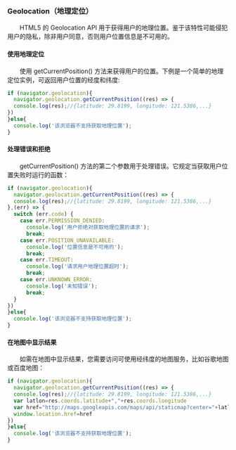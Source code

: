 ### Geolocation（地理定位）
&emsp;&emsp;HTML5 的 Geolocation API 用于获得用户的地理位置。鉴于该特性可能侵犯用户的隐私，除非用户同意，否则用户位置信息是不可用的。
#### 使用地理定位
&emsp;&emsp;使用 getCurrentPosition() 方法来获得用户的位置。下例是一个简单的地理定位实例，可返回用户位置的经度和纬度:
```js
if (navigator.geolocation){
  navigator.geolocation.getCurrentPosition((res) => {
  console.log(res);//{latitude: 29.8199, longitude: 121.5386,...}
})
}else{
  console.log('该浏览器不支持获取地理位置');
}
```
#### 处理错误和拒绝
&emsp;&emsp;getCurrentPosition() 方法的第二个参数用于处理错误。它规定当获取用户位置失败时运行的函数：
```js
if (navigator.geolocation){
  navigator.geolocation.getCurrentPosition((res) => {
  console.log(res);//{latitude: 29.8199, longitude: 121.5386,...}
},(err) => {
  switch (err.code) {
    case err.PERMISSION_DENIED:
      console.log('用户拒绝对获取地理位置的请求');
      break;
    case err.POSITION_UNAVAILABLE:
      console.log('位置信息是不可用的');
      break;
    case err.TIMEOUT:
      console.log('请求用户地理位置超时');
      break;
    case err.UNKNOWN_ERROR:
      console.log('未知错误');
      break;
  }
})
}else{
  console.log('该浏览器不支持获取地理位置');
}
```
#### 在地图中显示结果
&emsp;&emsp;如需在地图中显示结果，您需要访问可使用经纬度的地图服务，比如谷歌地图或百度地图：
```js
if (navigator.geolocation){
  navigator.geolocation.getCurrentPosition((res) => {
  console.log(res);//{latitude: 29.8199, longitude: 121.5386,...}
  var latlon=res.coords.latitude+","+res.coords.longitude
  var href="http://maps.googleapis.com/maps/api/staticmap?center="+latlon+"&zoom=14&size=400x300&sensor=false"
  window.location.href=href
})
}else{
  console.log('该浏览器不支持获取地理位置');
}
```

